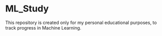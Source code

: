 # ML_Study
This repository is created only for my personal educational purposes, to track progress in Machine Learning.
